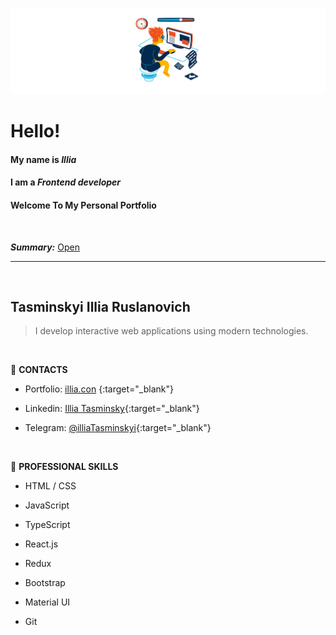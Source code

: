 ![Header](./Header.png) 

# Hello! 
#### My name is ***Illia***
#### I am a ***Frontend developer***
#### Welcome To My Personal Portfolio

<br>

***Summary:*** [Open](https://drive.google.com/file/d/1ncUOtKuBYYZQj5bDnlpXXPFcxIX4Lzrs/view?usp=sharing)

---
 <br>

## Tasminskyi Illia Ruslanovich

> I develop interactive web applications using modern technologies.
 <br>

:briefcase: **CONTACTS**

* Portfolio: [illia.con](https://www.google.com) {:target="_blank"}

* Linkedin: [Illia Tasminsky](https://www.linkedin.com/in/illia-tasminskyi-6349331b6/){:target="_blank"}

* Telegram: [@illiaTasminskyi](https://t.me/illiaTasminskyi){:target="_blank"}
<br>

:wrench: **PROFESSIONAL SKILLS**
* HTML / CSS 

* JavaScript 

* TypeScript 

* React.js 

* Redux

* Bootstrap

* Material UI 

* Git 

